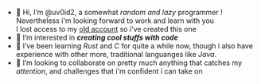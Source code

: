 - 👋 Hi, I’m @uv0id2, a somewhat *random and lazy* programmer ! Nevertheless i'm looking forward to work and learn with you<br />
I lost access to my <a href="https://github.com/uv0id">old account</a> so i've created this one
- 👀 I’m interested in ***creating cool stuffs with code***
- 🌱 I’ve been learning *Rust* and *C* for quite a while now, though i also have experience with other more, traditional languanges like *Java*. 
- 💞️ I’m looking to collaborate on pretty much anything that catches my *attention*, and challenges that i'm confident i can take on
<!--- 📫 How to reach me  -->

<!---
uv0id2/uv0id2 is a ✨ special ✨ repository because its `README.md` (this file) appears on your GitHub profile.
You can click the Preview link to take a look at your changes.
--->
